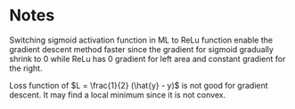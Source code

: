 # Notes

Switching sigmoid activation function in ML to ReLu function enable the gradient descent method faster since the gradient for sigmoid gradually shrink to 0 while ReLu has 0 gradient for left area and constant gradient for the right.

Loss function of $L = \frac{1}{2} (\hat{y} - y)$ is not good for gradient descent. It may find a local minimum since it is not convex. 
